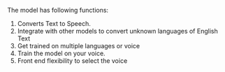 The model has following functions:
1. Converts Text to Speech.
2. Integrate with other models to convert unknown languages of English Text
3. Get trained on multiple languages or voice
4. Train the model on your voice.
5. Front end flexibility to select the voice

